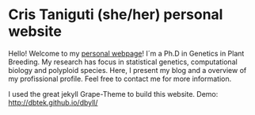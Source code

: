 # Cris Taniguti (she/her) personal website

Hello! Welcome to my [personal webpage](https://cristianetaniguti.github.io/)! I´m a Ph.D in Genetics in Plant Breeding. My research has focus in statistical genetics, computational biology and polyploid species. Here, I present my blog and a overview of my profissional profile. Feel free to contact me for more information.

I used the great jekyll Grape-Theme to build this website. 
Demo: http://dbtek.github.io/dbyll/
